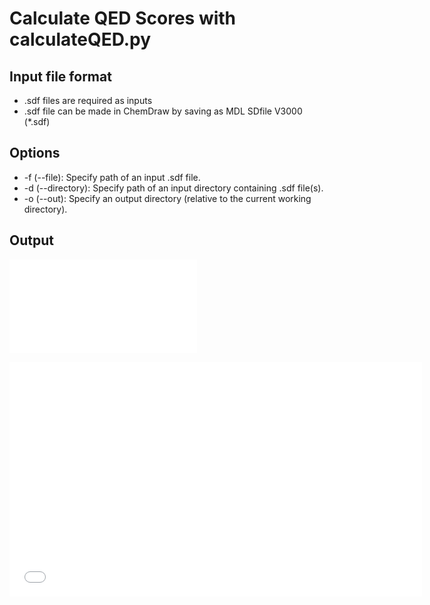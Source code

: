 # Calculate QED Scores with calculateQED.py

## Input file format

* .sdf files are required as inputs
* .sdf file can be made in ChemDraw by saving as MDL SDfile V3000 (*.sdf)

## Options

* -f (--file): Specify path of an input .sdf file.
* -d (--directory): Specify path of an input directory containing .sdf file(s).
* -o (--out): Specify an output directory (relative to the current working directory).

## Output

![QED html output](QED_scores_out/QED_scores_out.html)

<iframe 
  width="660"
  height="375"
  src="QED_scores_out/QED_scores_out.html"
  frameborder="0"
  allow="accelerometer; autoplay; encrypted-media; gyroscope; picture-in-picture"
  allowfullscreen>
</iframe>

